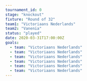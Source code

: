 ```yaml
---
tournament_id: 0
stage: "knockout"
fixture: "Round of 32"
team1: "Victoriaans Nederlands"
team2: "Vanenia"
status: "played"
date: 2020-03-31T17:00:00Z
goals:
  - team: "Victoriaans Nederlands"
  - team: "Victoriaans Nederlands"
  - team: "Victoriaans Nederlands"
  - team: "Victoriaans Nederlands"
  - team: "Victoriaans Nederlands"
  - team: "Victoriaans Nederlands"
---
```

